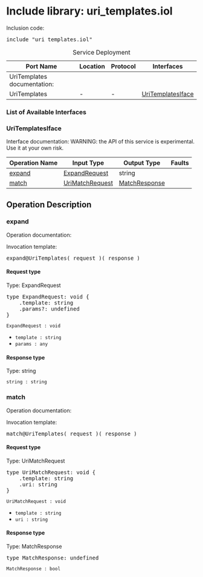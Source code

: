 # Include library: uri_templates.iol

Inclusion code: <pre>include "uri_templates.iol"</pre>

<table>
  <caption>Service Deployment</caption>
  <thead>
    <tr>
      <th>Port Name</th>
      <th>Location</th>
      <th>Protocol</th>
      <th>Interfaces</th>
    </tr>
  </thead>
  <tbody><tr><td>UriTemplates documentation: </td></tr>
    <tr>
      <td>UriTemplates</td>
      <td>-</td>
      <td>-</td>
      <td><a href="#UriTemplatesIface">UriTemplatesIface</a></td>
    </tr>
  </tbody>
</table>

<h3>List of Available Interfaces</h3>

<h3 id="UriTemplatesIface">UriTemplatesIface</h3>

Interface documentation: 
WARNING: the API of this service is experimental. Use it at your own risk.


<table>
  <thead>
    <tr>
      <th>Operation Name</th>
      <th>Input Type</th>
      <th>Output Type</th>
      <th>Faults</th>
    </tr>
  </thead>
  <tbody>
    <tr>
      <td><a href="#expand">expand</a></td>
      <td><a href="#ExpandRequest">ExpandRequest</a></td>
      <td>string</td>
      <td>
      </td>
    </tr>
    <tr>
      <td><a href="#match">match</a></td>
      <td><a href="#UriMatchRequest">UriMatchRequest</a></td>
      <td><a href="#MatchResponse">MatchResponse</a></td>
      <td>
      </td>
    </tr>
  </tbody>
</table>

<h2>Operation Description</h2>



<h3 id="expand">expand</h3>

Operation documentation: 


Invocation template: 
<pre>expand@UriTemplates( request )( response )</pre>

<h4 id="ExpandRequest">Request type</h4>

Type: ExpandRequest


<pre>type ExpandRequest: void {
	.template: string
	.params?: undefined
}</pre>

<code>ExpandRequest : void</code> 

<ul>

  <li><code>template : string</code> 
</li>

  <li><code>params : any</code> 
</li>

</ul>



<h4>Response type</h4>

Type: string




<code>string : string</code> 








<h3 id="match">match</h3>

Operation documentation: 


Invocation template: 
<pre>match@UriTemplates( request )( response )</pre>

<h4 id="UriMatchRequest">Request type</h4>

Type: UriMatchRequest


<pre>type UriMatchRequest: void {
	.template: string
	.uri: string
}</pre>

<code>UriMatchRequest : void</code> 

<ul>

  <li><code>template : string</code> 
</li>

  <li><code>uri : string</code> 
</li>

</ul>



<h4 id="MatchResponse">Response type</h4>

Type: MatchResponse


<pre>type MatchResponse: undefined</pre>

<code>MatchResponse : bool</code> 










